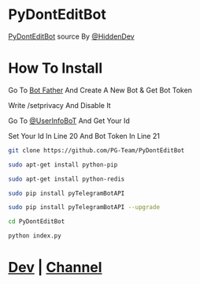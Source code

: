 # PyDontEditBot
[PyDontEditBot](https://t.me/PyDontEditBot) source By [@HiddenDev](https://t.me/HiddenDev)
# How To Install 
Go To [Bot Father](https://t.me/botfather) And Create A New Bot & Get Bot Token

Write /setprivacy And Disable It

Go To [@UserInfoBoT](https://t.me/userinfobot) And Get Your Id 

Set Your Id In Line 20 And Bot Token In Line 21 

```sh
git clone https://github.com/PG-Team/PyDontEditBot

sudo apt-get install python-pip

sudo apt-get install python-redis

sudo pip install pyTelegramBotAPI

sudo pip install pyTelegramBotAPI --upgrade

cd PyDontEditBot
```
```python
python index.py
```

# [Dev](https://t.me/HiddenDev) | [Channel](https://t.me/PG_TM)
